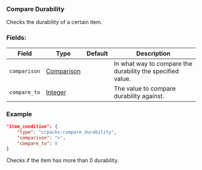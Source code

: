 ### Compare Durability

Checks the durability of a certain item.

### Fields:

Field  | Type | Default | Description
-------|------|---------|-------------
`comparison` | [Comparison]() | |  In what way to compare the durability the specified value.
`compare_to` | [Integer]() | | The value to compare durability against.

### Example
```json
"item_condition": {
    "type": "ccpacks:compare_durability",
    "comparison": ">",
    "compare_to": 0
}
```
Checks if the item has more than 0 durability.